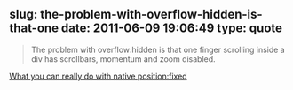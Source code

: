 slug: the-problem-with-overflow-hidden-is-that-one
date: 2011-06-09 19:06:49
type: quote
---

> The problem with overflow:hidden is that one finger scrolling inside a div has scrollbars, momentum and zoom disabled.

[What you can really do with native position:fixed](http://cubiq.org/what-you-can-really-do-with-native-position-fixed)
